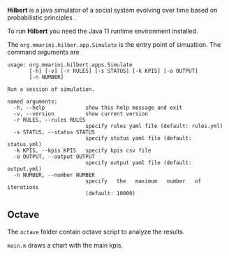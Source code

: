 **Hilbert** is a java simulator of a social system evolving over time based on probabilistic principles .

To run **Hilbert** you need the Java 11 runtime environment installed.

The `org.mmarini.hilber.app.Simulate` is the entry point of simualtion.
The command arguments are

```
usage: org.mmarini.hilbert.apps.Simulate
       [-h] [-v] [-r RULES] [-s STATUS] [-k KPIS] [-o OUTPUT]
       [-n NUMBER]

Run a session of simulation.

named arguments:
  -h, --help             show this help message and exit
  -v, --version          show current version
  -r RULES, --rules RULES
                         specify rules yaml file (default: rules.yml)
  -s STATUS, --status STATUS
                         specify status yaml file (default: status.yml)
  -k KPIS, --kpis KPIS   specify kpis csv file
  -o OUTPUT, --output OUTPUT
                         specify output yaml file (default: output.yml)
  -n NUMBER, --number NUMBER
                         specify   the   maximum   number   of   iterations
                         (default: 10000)

```

## Octave

The `octave` folder contain octave script to analyze the results.

`main.m` draws a chart with the main kpis.
